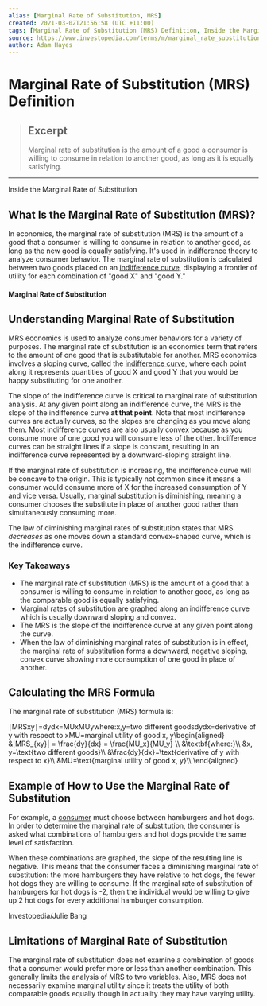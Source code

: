 ```yaml
---
alias: [Marginal Rate of Substitution, MRS]
created: 2021-03-02T21:56:58 (UTC +11:00)
tags: [Marginal Rate of Substitution (MRS) Definition, Inside the Marginal Rate of Substitution]
source: https://www.investopedia.com/terms/m/marginal_rate_substitution.asp
author: Adam Hayes
---
```


# Marginal Rate of Substitution (MRS) Definition

> ## Excerpt
> Marginal rate of substitution is the amount of a good a consumer is willing to consume in relation to another good, as long as it is equally satisfying.

---

Inside the Marginal Rate of Substitution
## What Is the Marginal Rate of Substitution (MRS)?

In economics, the marginal rate of substitution (MRS) is the amount of a good that a consumer is willing to consume in relation to another good, as long as the new good is equally satisfying. It's used in [indifference theory](https://www.investopedia.com/terms/i/indifferencecurve.asp) to analyze consumer behavior. The marginal rate of substitution is calculated between two goods placed on an [indifference curve](https://www.investopedia.com/terms/i/indifferencecurve.asp), displaying a frontier of utility for each combination of "good X" and "good Y."

#### Marginal Rate of Substitution

## Understanding Marginal Rate of Substitution

MRS economics is used to analyze consumer behaviors for a variety of purposes. The marginal rate of substitution is an economics term that refers to the amount of one good that is substitutable for another. MRS economics involves a sloping curve, called the [indifference curve](https://www.investopedia.com/terms/i/indifferencecurve.asp), where each point along it represents quantities of good X and good Y that you would be happy substituting for one another.

The slope of the indifference curve is critical to marginal rate of substitution analysis. At any given point along an indifference curve, the MRS is the slope of the indifference curve **at that point**. Note that most indifference curves are actually curves, so the slopes are changing as you move along them. Most indifference curves are also usually convex because as you consume more of one good you will consume less of the other. Indifference curves can be straight lines if a slope is constant, resulting in an indifference curve represented by a downward-sloping straight line.

If the marginal rate of substitution is increasing, the indifference curve will be concave to the origin. This is typically not common since it means a consumer would consume more of X for the increased consumption of Y and vice versa. Usually, marginal substitution is diminishing, meaning a consumer chooses the substitute in place of another good rather than simultaneously consuming more.

The law of diminishing marginal rates of substitution states that MRS _decreases_ as one moves down a standard convex-shaped curve, which is the indifference curve.

### Key Takeaways

-   The marginal rate of substitution (MRS) is the amount of a good that a consumer is willing to consume in relation to another good, as long as the comparable good is equally satisfying.
-   Marginal rates of substitution are graphed along an indifference curve which is usually downward sloping and convex.
-   The MRS is the slope of the indifference curve at any given point along the curve.
-   When the law of diminishing marginal rates of substitution is in effect, the marginal rate of substitution forms a downward, negative sloping, convex curve showing more consumption of one good in place of another.

## Calculating the MRS Formula

The marginal rate of substitution (MRS) formula is:

∣MRSxy∣\=dydx\=MUxMUywhere:x,y\=two different goodsdydx\=derivative of y with respect to xMU\=marginal utility of good x, y\\begin{aligned} &|MRS\_{xy}| = \\frac{dy}{dx} = \\frac{MU\_x}{MU\_y} \\\\ &\\textbf{where:}\\\\ &x, y=\\text{two different goods}\\\\ &\\frac{dy}{dx}=\\text{derivative of y with respect to x}\\\\ &MU=\\text{marginal utility of good x, y}\\\\ \\end{aligned}

## Example of How to Use the Marginal Rate of Substitution

For example, a [consumer](https://www.investopedia.com/articles/pf/10/know-your-consumer-protection-laws.asp) must choose between hamburgers and hot dogs. In order to determine the marginal rate of substitution, the consumer is asked what combinations of hamburgers and hot dogs provide the same level of satisfaction.

When these combinations are graphed, the slope of the resulting line is negative. This means that the consumer faces a diminishing marginal rate of substitution: the more hamburgers they have relative to hot dogs, the fewer hot dogs they are willing to consume. If the marginal rate of substitution of hamburgers for hot dogs is -2, then the individual would be willing to give up 2 hot dogs for every additional hamburger consumption. 

Investopedia/Julie Bang

## Limitations of Marginal Rate of Substitution

The marginal rate of substitution does not examine a combination of goods that a consumer would prefer more or less than another combination. This generally limits the analysis of MRS to two variables. Also, MRS does not necessarily examine marginal utility since it treats the utility of both comparable goods equally though in actuality they may have varying utility.
